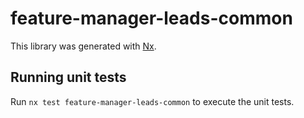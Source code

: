 # feature-manager-leads-common

This library was generated with [Nx](https://nx.dev).

## Running unit tests

Run `nx test feature-manager-leads-common` to execute the unit tests.

